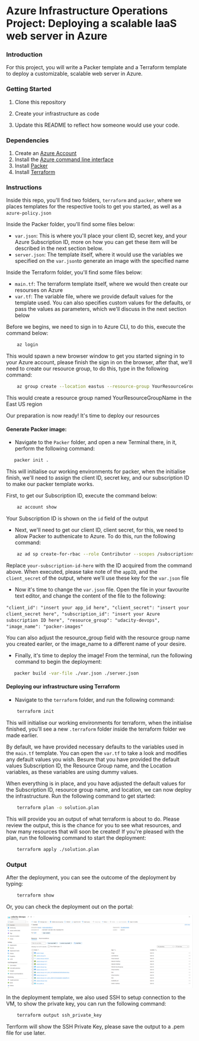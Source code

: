 # Azure Infrastructure Operations Project: Deploying a scalable IaaS web server in Azure

### Introduction
For this project, you will write a Packer template and a Terraform template to deploy a customizable, scalable web server in Azure.

### Getting Started
1. Clone this repository

2. Create your infrastructure as code

3. Update this README to reflect how someone would use your code.

### Dependencies
1. Create an [Azure Account](https://portal.azure.com) 
2. Install the [Azure command line interface](https://docs.microsoft.com/en-us/cli/azure/install-azure-cli?view=azure-cli-latest)
3. Install [Packer](https://www.packer.io/downloads)
4. Install [Terraform](https://www.terraform.io/downloads.html)

### Instructions
Inside this repo, you'll find two folders, ``terraform`` and ``packer``, where we places templates for the respective tools to get you started, as well as a ``azure-policy.json``

Inside the Packer folder, you'll find some files below:
 - ``var.json``: This is where you'll place your client ID, secret key, and your Azure Subscription ID, more on how you can get these item will be described in the next section below.
 - ``server.json``: The template itself, where it would use the variables we specified on the ``var.json``to generate an image with the specified name

 Inside the Terraform folder, you'll find some files below:
  - ``main.tf``: The terraform template itself, where we would then create our resourses on Azure
   - ``var.tf``: The variable file, where we provide default values for the template used. You can also specifies custom values for the defaults, or pass the values as parameters, which we'll discuss in the next section below

Before we begins, we need to sign in to Azure CLI, to do this, execute the command below:

```bash
	az login
```
This would spawn a new browser window to get you started signing in to your Azure account, please finish the sign in on the browser, after that, we'll need to create our resource group, to do this, type in the following command:
```bash
	az group create --location eastus --resource-group YourResourceGroupName
```

This would create a resource group named YourResourceGroupName in the East US region

Our preparation is now ready! It's time to deploy our resources

#### Generate Packer image:

 - Navigate to the ``Packer`` folder, and open a new Terminal there, in it, perform the following command:

 ```bash
	packer init .
 ```
 This will initialise our working environments for packer, when the initialise finish, we'll need to assign the client ID, secret key, and our subscription ID to make our packer template works. 

First, to get our Subscription ID, execute the command below:
```bash
	az account show
```
Your Subscription ID is shown on the ``id`` field of the output

 - Next, we'll need to get our client ID, client secret, for this, we need to allow Packer to authenicate to Azure. To do this, run the following command:
```bash
	az ad sp create-for-rbac --role Contributor --scopes /subscriptions/your-subscription-id-here
```

Replace ``your-subscription-id-here`` with the ID acquired from the command above. When executed, please take note of the ``appID``, and the ``client_secret`` of the output, where we'll use these key for the ``var.json`` file

 - Now it's time to change the ``var.json`` file. Open the file in your favourite text editor, and change the content of the file to the following:

``
	"client_id": "insert your app_id here",
	"client_secret": "insert your client_secret here",
	"subscription_id": "insert your Azure subscription ID here",
	"resource_group": "udacity-devops",
	"image_name": "packer-images"
``

You can also adjust the resource_group field with the resource group name you created eariler, or the image_name to a different name of your desire.

 - Finally, it's time to deploy the image! From the terminal, run the following command to begin the deployment:
 ```bash
	packer build -var-file ./var.json ./server.json
 ```

 #### Deploying our infrastructure using Terraform

- Navigate to the ``terraform`` folder, and run the following command:
```bash
	terraform init
```

This will initialise our working environments for terraform, when the initialise finished, you'll see a new ``.terraform`` folder inside the terraform folder we made earlier.

By default, we have provided necessary defaults to the variables used in the ``main.tf`` template. You can open the ``var.tf`` to take a look and modifies any default values you wish. Besure that you have provided the default values Subscription ID, the Resource Group name, and the Location variables, as these variables are using dummy values.

When everything is in place, and you have adjusted the default values for the Subscription ID, resource group name, and location, we can now deploy the infrastructure. Run the following command to get started:
```bash
	terraform plan -o solution.plan
```

This will provide you an output of what terraform is about to do. Please review the output, this is the chance for you to see what resources, and how many resources that will soon be created! If you're pleased with the plan, run the following command to start the deployment:
```bash
	terraform apply ./solution.plan
```

### Output
After the deployment, you can see the outcome of the deployment by typing:
```bash
	terraform show
```
Or, you can check the deployment out on the portal:

![portal showing deployed resources using terraform](./screenshots/terraform-created-resources-on-portal.png)

In the deployment template, we also used SSH to setup connection to the VM, to show the private key, you can run the following command:
```bash
	terraform output ssh_private_key
```

Terrform will show the SSH Private Key, please save the output to a .pem file for use later.

